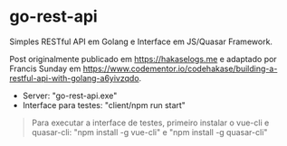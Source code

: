 # go-rest-api

Simples RESTful API em Golang e Interface em JS/Quasar Framework.

Post originalmente publicado em https://hakaselogs.me e adaptado por Francis Sunday em https://www.codementor.io/codehakase/building-a-restful-api-with-golang-a6yivzqdo.

* Server: "go-rest-api.exe"
* Interface para testes: "client/npm run start"

>Para executar a interface de testes, primeiro instalar o vue-cli e quasar-cli: "npm install -g vue-cli" e "npm install -g quasar-cli"
